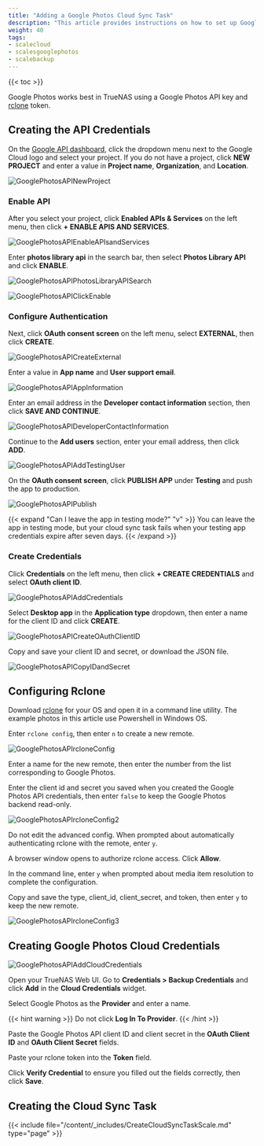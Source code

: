 ```yaml
---
title: "Adding a Google Photos Cloud Sync Task"
description: "This article provides instructions on how to set up Google Photos API credentials and use them to create a cloud sync task."
weight: 40
tags:
- scalecloud
- scalesgooglephotos
- scalebackup
---
```


{{< toc >}}

Google Photos works best in TrueNAS using a Google Photos API key and [rclone](https://rclone.org/) token.

## Creating the API Credentials

On the [Google API dashboard](https://console.cloud.google.com/apis/dashboard), click the dropdown menu next to the Google Cloud logo and select your project. If you do not have a project, click **NEW PROJECT** and enter a value in **Project name**, **Organization**, and **Location**.

![GooglePhotosAPINewProject](/images/SCALE/22.12/GooglePhotosAPINewProject.png "New Project")

### Enable API

After you select your project, click **Enabled APIs & Services** on the left menu, then click **+ ENABLE APIS AND SERVICES**.

![GooglePhotosAPIEnableAPIsandServices](/images/SCALE/22.12/GooglePhotosAPIEnableAPIsandServices.png "Enable APIs and Services")

Enter **photos library api** in the search bar, then select **Photos Library API** and click **ENABLE**.

![GooglePhotosAPIPhotosLibraryAPISearch](/images/SCALE/22.12/GooglePhotosAPIPhotosLibraryAPISearch.png "Photos Library API Search")

![GooglePhotosAPIClickEnable](/images/SCALE/22.12/GooglePhotosAPIClickEnable.png "Click Enable")

### Configure Authentication

Next, click **OAuth consent screen** on the left menu, select **EXTERNAL**, then click **CREATE**.

![GooglePhotosAPICreateExternal](/images/SCALE/22.12/GooglePhotosAPICreateExternal.png "Create External")

Enter a value in **App name** and **User support email**. 

![GooglePhotosAPIAppInformation](/images/SCALE/22.12/GooglePhotosAPIAppInformation.png "Enter App Information")

Enter an email address in the **Developer contact information** section, then click **SAVE AND CONTINUE**.

![GooglePhotosAPIDeveloperContactInformation](/images/SCALE/22.12/GooglePhotosAPIDeveloperContactInformation.png "Enter Developer Contact Information")

Continue to the **Add users** section, enter your email address, then click **ADD**.

![GooglePhotosAPIAddTestingUser](/images/SCALE/22.12/GooglePhotosAPIAddTestingUser.png "Add Testing User")

On the **OAuth consent screen**, click **PUBLISH APP** under **Testing** and push the app to production.

![GooglePhotosAPIPublish](/images/SCALE/22.12/GooglePhotosAPIPublish.png "Publish Status")

{{< expand "Can I leave the app in testing mode?" "v" >}}
You can leave the app in testing mode, but your cloud sync task fails when your testing app credentials expire after seven days. 
{{< /expand >}}

### Create Credentials

Click **Credentials** on the left menu, then click **+ CREATE CREDENTIALS** and select **OAuth client ID**.

![GooglePhotosAPIAddCredentials](/images/SCALE/22.12/GooglePhotosAPIAddCredentials.png "Add Credentials")

Select **Desktop app** in the **Application type** dropdown, then enter a name for the client ID and click **CREATE**.

![GooglePhotosAPICreateOAuthClientID](/images/SCALE/22.12/GooglePhotosAPICreateOAuthClientID.png "Create OAuth Client ID")

Copy and save your client ID and secret, or download the JSON file.

![GooglePhotosAPICopyIDandSecret](/images/SCALE/22.12/GooglePhotosAPICopyIDandSecret.png "Copy ID and Secret")

## Configuring Rclone

Download [rclone](https://rclone.org/downloads/) for your OS and open it in a command line utility. The example photos in this article use Powershell in Windows OS.

Enter `rclone config`, then enter `n` to create a new remote.

![GooglePhotosAPIrcloneConfig](/images/SCALE/22.12/GooglePhotosAPIrcloneConfig.png "Configure rclone")

Enter a name for the new remote, then enter the number from the list corresponding to Google Photos.

Enter the client id and secret you saved when you created the Google Photos API credentials, then enter `false` to keep the Google Photos backend read-only.

![GooglePhotosAPIrcloneConfig2](/images/SCALE/22.12/GooglePhotosAPIrcloneConfig2.png "Configure rclone")

Do not edit the advanced config. When prompted about automatically authenticating rclone with the remote, enter `y`.

A browser window opens to authorize rclone access. Click **Allow**.

In the command line, enter `y` when prompted about media item resolution to complete the configuration.

Copy and save the type, client_id, client_secret, and token, then enter `y` to keep the new remote.

![GooglePhotosAPIrcloneConfig3](/images/SCALE/22.12/GooglePhotosAPIrcloneConfig3.png "Configure rclone")

## Creating Google Photos Cloud Credentials

![GooglePhotosAPIAddCloudCredentials](/images/SCALE/22.12/GooglePhotosAPIAddCloudCredentials.png "Add Cloud Credentials")

Open your TrueNAS Web UI. Go to **Credentials > Backup Credentials** and click **Add** in the **Cloud Credentials** widget.

Select Google Photos as the **Provider** and enter a name.

{{< hint warning >}}
Do not click **Log In To Provider**.
{{< /hint >}}

Paste the Google Photos API client ID and client secret in the **OAuth Client ID** and **OAuth Client Secret** fields.

Paste your rclone token into the **Token** field.

Click **Verify Credential** to ensure you filled out the fields correctly, then click **Save**.

## Creating the Cloud Sync Task

{{< include file="/content/_includes/CreateCloudSyncTaskScale.md" type="page" >}}

